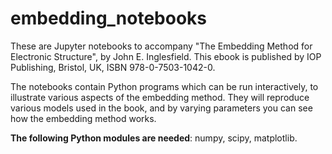# embedding_notebooks
These are Jupyter notebooks to accompany "The Embedding Method for Electronic Structure", by John E. Inglesfield.
This ebook is published by IOP Publishing, Bristol, UK, ISBN 978-0-7503-1042-0.

The notebooks contain Python programs which can be run interactively, to illustrate various aspects of the embedding method. They will reproduce various models used in the book, and by varying parameters you can see how the embedding method works.

**The following Python modules are needed**: numpy, scipy, matplotlib.
